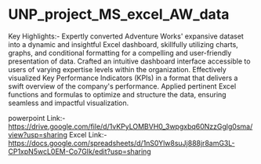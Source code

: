 # UNP_project_MS_excel_AW_data

Key Highlights:-
Expertly converted Adventure Works' expansive dataset into a dynamic and insightful Excel dashboard, skillfully utilizing charts, graphs, and conditional formatting for a compelling and user-friendly presentation of data. Crafted an intuitive dashboard interface accessible to users of varying expertise levels within the organization. Effectively visualized Key Performance Indicators (KPIs) in a format that delivers a swift overview of the company's performance. Applied pertinent Excel functions and formulas to optimize and structure the data, ensuring seamless and impactful visualization.

powerpoint Link:-https://drive.google.com/file/d/1vKPyLOMBVH0_3wpgxbq60NzzGglg0sma/view?usp=sharing
Excel Link:-https://docs.google.com/spreadsheets/d/1nS0Ylw8suJj888jr8amG3L-CP1xpN5wcL0EM-Co7GIk/edit?usp=sharing

